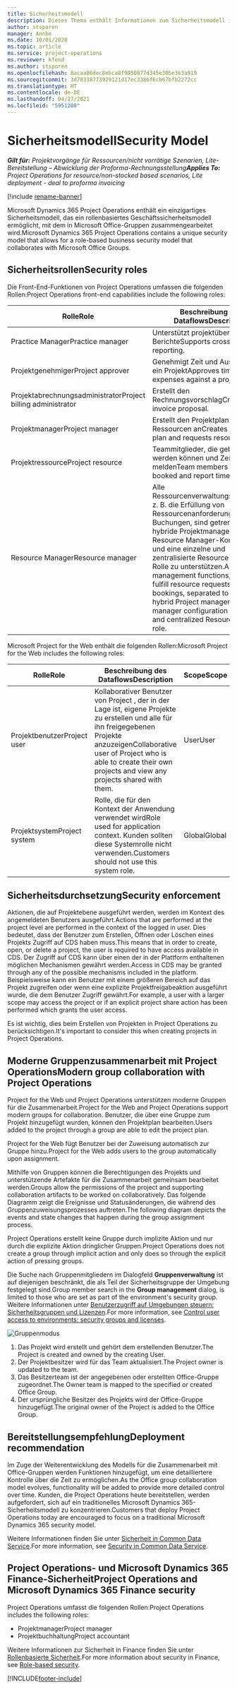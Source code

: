 ```yaml
---
title: Sicherheitsmodell
description: Dieses Thema enthält Informationen zum Sicherheitsmodell in Dynamics 365 Project Operations.
author: stsporen
manager: Annbe
ms.date: 10/01/2020
ms.topic: article
ms.service: project-operations
ms.reviewer: kfend
ms.author: stsporen
ms.openlocfilehash: 8acaa86dec8ebca8f9850877d345e30be3e3a919
ms.sourcegitcommit: 3d78338773929121d17ec3386f6cb67bfb2272cc
ms.translationtype: HT
ms.contentlocale: de-DE
ms.lasthandoff: 04/27/2021
ms.locfileid: "5951208"
---
```

# <a name="security-model"></a><span data-ttu-id="da81b-103">Sicherheitsmodell</span><span class="sxs-lookup"><span data-stu-id="da81b-103">Security Model</span></span>

<span data-ttu-id="da81b-104">_**Gilt für:** Projektvorgänge für Ressourcen/nicht vorrätige Szenarien, Lite-Bereitstellung – Abwicklung der Proforma-Rechnungsstellung_</span><span class="sxs-lookup"><span data-stu-id="da81b-104">_**Applies To:** Project Operations for resource/non-stocked based scenarios, Lite deployment - deal to proforma invoicing_</span></span>

[!include [rename-banner](~/includes/cc-data-platform-banner.md)]

<span data-ttu-id="da81b-105">Microsoft Dynamics 365 Project Operations enthält ein einzigartiges Sicherheitsmodell, das ein rollenbasiertes Geschäftssicherheitsmodell ermöglicht, mit dem in Microsoft Office-Gruppen zusammengearbeitet wird.</span><span class="sxs-lookup"><span data-stu-id="da81b-105">Microsoft Dynamics 365 Project Operations contains a unique security model that allows for a role-based business security model that collaborates with Microsoft Office Groups.</span></span> 


## <a name="security-roles"></a><span data-ttu-id="da81b-106">Sicherheitsrollen</span><span class="sxs-lookup"><span data-stu-id="da81b-106">Security roles</span></span>
<span data-ttu-id="da81b-107">Die Front-End-Funktionen von Project Operations umfassen die folgenden Rollen:</span><span class="sxs-lookup"><span data-stu-id="da81b-107">Project Operations front-end capabilities include the following roles:</span></span>

| <span data-ttu-id="da81b-108">Rolle</span><span class="sxs-lookup"><span data-stu-id="da81b-108">Role</span></span>                          | <span data-ttu-id="da81b-109">Beschreibung des Dataflows</span><span class="sxs-lookup"><span data-stu-id="da81b-109">Description</span></span>                                                                                                                                                                 | <span data-ttu-id="da81b-110">Scope</span><span class="sxs-lookup"><span data-stu-id="da81b-110">Scope</span></span> |
|-------------------------------|-----------------------------------------------------------------------------------------------------------------------------------------------------------------------------|------|
| <span data-ttu-id="da81b-111">Practice Manager</span><span class="sxs-lookup"><span data-stu-id="da81b-111">Practice manager</span></span>              | <span data-ttu-id="da81b-112">Unterstützt projektübergreifende Berichte</span><span class="sxs-lookup"><span data-stu-id="da81b-112">Supports cross-project reporting.</span></span>                                                                                                            | <span data-ttu-id="da81b-113">Geschäftseinheit</span><span class="sxs-lookup"><span data-stu-id="da81b-113">Business unit</span></span>              |
| <span data-ttu-id="da81b-114">Projektgenehmiger</span><span class="sxs-lookup"><span data-stu-id="da81b-114">Project approver</span></span>              | <span data-ttu-id="da81b-115">Genehmigt Zeit und Ausgaben für ein Projekt</span><span class="sxs-lookup"><span data-stu-id="da81b-115">Approves time and expenses against a project.</span></span>                                                                                                                              | <span data-ttu-id="da81b-116">Geschäftseinheit</span><span class="sxs-lookup"><span data-stu-id="da81b-116">Business unit</span></span> |
| <span data-ttu-id="da81b-117">Projektabrechnungsadministrator</span><span class="sxs-lookup"><span data-stu-id="da81b-117">Project billing administrator</span></span> | <span data-ttu-id="da81b-118">Erstellt den Rechnungsvorschlag</span><span class="sxs-lookup"><span data-stu-id="da81b-118">Creates the invoice proposal.</span></span>                                                                                                                                                 | <span data-ttu-id="da81b-119">Geschäftseinheit</span><span class="sxs-lookup"><span data-stu-id="da81b-119">Business unit</span></span> |
| <span data-ttu-id="da81b-120">Projektmanager</span><span class="sxs-lookup"><span data-stu-id="da81b-120">Project manager</span></span>               | <span data-ttu-id="da81b-121">Erstellt den Projektplan und fordert Ressourcen an</span><span class="sxs-lookup"><span data-stu-id="da81b-121">Creates the project plan and requests resources.</span></span>                                                                                                                              | <span data-ttu-id="da81b-122">Geschäftseinheit</span><span class="sxs-lookup"><span data-stu-id="da81b-122">Business unit</span></span> |
| <span data-ttu-id="da81b-123">Projektressource</span><span class="sxs-lookup"><span data-stu-id="da81b-123">Project resource</span></span>              | <span data-ttu-id="da81b-124">Teammitglieder, die gebucht werden können und Zeit melden</span><span class="sxs-lookup"><span data-stu-id="da81b-124">Team members who can be booked and report time.</span></span>                                                                                                          | <span data-ttu-id="da81b-125">Geschäftseinheit</span><span class="sxs-lookup"><span data-stu-id="da81b-125">Business unit</span></span>|
| <span data-ttu-id="da81b-126">Resource Manager</span><span class="sxs-lookup"><span data-stu-id="da81b-126">Resource manager</span></span>              | <span data-ttu-id="da81b-127">Alle Ressourcenverwaltungsfunktionen, z. B. die Erfüllung von Ressourcenanforderungen und Buchungen, sind getrennt, um eine hybride Projektmanager- und Resource Manager-Konfiguration und eine einzelne und zentralisierte Resource Manager-Rolle zu unterstützen.</span><span class="sxs-lookup"><span data-stu-id="da81b-127">All resource management functions, such as fulfill resource requests and bookings, separated to support a hybrid Project manager + Resource manager configuration and a single and centralized Resource manager role.</span></span> | <span data-ttu-id="da81b-128">Geschäftseinheit</span><span class="sxs-lookup"><span data-stu-id="da81b-128">Business unit</span></span> |


<span data-ttu-id="da81b-129">Microsoft Project for the Web enthält die folgenden Rollen:</span><span class="sxs-lookup"><span data-stu-id="da81b-129">Microsoft Project for the Web includes the following roles:</span></span>

| <span data-ttu-id="da81b-130">Rolle</span><span class="sxs-lookup"><span data-stu-id="da81b-130">Role</span></span>           | <span data-ttu-id="da81b-131">Beschreibung des Dataflows</span><span class="sxs-lookup"><span data-stu-id="da81b-131">Description</span></span>                                                                                                        | <span data-ttu-id="da81b-132">Scope</span><span class="sxs-lookup"><span data-stu-id="da81b-132">Scope</span></span>  |
|----------------|--------------------------------------------------------------------------------------------------------------------|--------|
| <span data-ttu-id="da81b-133">Projektbenutzer</span><span class="sxs-lookup"><span data-stu-id="da81b-133">Project user</span></span>   | <span data-ttu-id="da81b-134">Kollaborativer Benutzer von Project   , der in der Lage ist, eigene Projekte zu erstellen und alle für ihn freigegebenen Projekte anzuzeigen</span><span class="sxs-lookup"><span data-stu-id="da81b-134">Collaborative user of Project   who is able to create their own projects and view any projects shared with   them.</span></span> | <span data-ttu-id="da81b-135">User</span><span class="sxs-lookup"><span data-stu-id="da81b-135">User</span></span>   |
| <span data-ttu-id="da81b-136">Projektsystem</span><span class="sxs-lookup"><span data-stu-id="da81b-136">Project system</span></span> | <span data-ttu-id="da81b-137">Rolle, die für den Kontext der Anwendung   verwendet wird</span><span class="sxs-lookup"><span data-stu-id="da81b-137">Role used for application   context.</span></span> <span data-ttu-id="da81b-138">Kunden sollten diese Systemrolle nicht verwenden.</span><span class="sxs-lookup"><span data-stu-id="da81b-138">Customers should not use this system role.</span></span>                                    | <span data-ttu-id="da81b-139">Global</span><span class="sxs-lookup"><span data-stu-id="da81b-139">Global</span></span> |

## <a name="security-enforcement"></a><span data-ttu-id="da81b-140">Sicherheitsdurchsetzung</span><span class="sxs-lookup"><span data-stu-id="da81b-140">Security enforcement</span></span>
<span data-ttu-id="da81b-141">Aktionen, die auf Projektebene ausgeführt werden, werden im Kontext des angemeldeten Benutzers ausgeführt.</span><span class="sxs-lookup"><span data-stu-id="da81b-141">Actions that are performed at the project level are performed in the context of the logged in user.</span></span> <span data-ttu-id="da81b-142">Dies bedeutet, dass der Benutzer zum Erstellen, Öffnen oder Löschen eines Projekts Zugriff auf CDS haben muss.</span><span class="sxs-lookup"><span data-stu-id="da81b-142">This means that in order to create, open, or delete a project, the user is required to have access available in CDS.</span></span> <span data-ttu-id="da81b-143">Der Zugriff auf CDS kann über einen der in der Plattform enthaltenen möglichen Mechanismen gewährt werden.</span><span class="sxs-lookup"><span data-stu-id="da81b-143">Access in CDS may be granted through any of the possible mechanisms included in the platform.</span></span> <span data-ttu-id="da81b-144">Beispielsweise kann ein Benutzer mit einem größeren Bereich auf das Projekt zugreifen oder wenn eine explizite Projektfreigabeaktion ausgeführt wurde, die dem Benutzer Zugriff gewährt.</span><span class="sxs-lookup"><span data-stu-id="da81b-144">For example, a user with a larger scope may access the project or if an explicit project share action has been performed which grants the user access.</span></span>

<span data-ttu-id="da81b-145">Es ist wichtig, dies beim Erstellen von Projekten in Project Operations zu berücksichtigen.</span><span class="sxs-lookup"><span data-stu-id="da81b-145">It's important to consider this when creating projects in Project Operations.</span></span>

## <a name="modern-group-collaboration-with-project-operations"></a><span data-ttu-id="da81b-146">Moderne Gruppenzusammenarbeit mit Project Operations</span><span class="sxs-lookup"><span data-stu-id="da81b-146">Modern group collaboration with Project Operations</span></span>
<span data-ttu-id="da81b-147">Project for the Web und Project Operations unterstützen moderne Gruppen für die Zusammenarbeit.</span><span class="sxs-lookup"><span data-stu-id="da81b-147">Project for the Web and Project Operations support modern groups for collaboration.</span></span> <span data-ttu-id="da81b-148">Benutzer, die über eine Gruppe zum Projekt hinzugefügt wurden, können den Projektplan bearbeiten.</span><span class="sxs-lookup"><span data-stu-id="da81b-148">Users added to the project through a group are able to edit the project plan.</span></span>

<span data-ttu-id="da81b-149">Project for the Web fügt Benutzer bei der Zuweisung automatisch zur Gruppe hinzu.</span><span class="sxs-lookup"><span data-stu-id="da81b-149">Project for the Web adds users to the group automatically upon assignment.</span></span>

<span data-ttu-id="da81b-150">Mithilfe von Gruppen können die Berechtigungen des Projekts und unterstützende Artefakte für die Zusammenarbeit gemeinsam bearbeitet werden.</span><span class="sxs-lookup"><span data-stu-id="da81b-150">Groups allow the permissions of the project and supporting collaboration artifacts to be worked on collaboratively.</span></span> <span data-ttu-id="da81b-151">Das folgende Diagramm zeigt die Ereignisse und Statusänderungen, die während des Gruppenzuweisungsprozesses auftreten.</span><span class="sxs-lookup"><span data-stu-id="da81b-151">The following diagram depicts the events and state changes that happen during the group assignment process.</span></span>

<span data-ttu-id="da81b-152">Project Operations erstellt keine Gruppe durch implizite Aktion und nur durch die explizite Aktion dringlicher Gruppen.</span><span class="sxs-lookup"><span data-stu-id="da81b-152">Project Operations does not create a group through implicit action and only does so through the explicit action of pressing groups.</span></span>

<span data-ttu-id="da81b-153">Die Suche nach Gruppenmitgliedern im Dialogfeld **Gruppenverwaltung** ist auf diejenigen beschränkt, die als Teil der Sicherheitsgruppe der Umgebung festgelegt sind.</span><span class="sxs-lookup"><span data-stu-id="da81b-153">Group member search in the **Group management** dialog, is limited to those who are set as part of the environment's security group.</span></span> <span data-ttu-id="da81b-154">Weitere Informationen unter [Benutzerzugriff auf Umgebungen steuern: Sicherheitsgruppen und Lizenzen](/power-platform/admin/control-user-access).</span><span class="sxs-lookup"><span data-stu-id="da81b-154">For more information, see [Control user access to environments: security groups and licenses](/power-platform/admin/control-user-access).</span></span>

![Gruppenmodus](./media/groupsmode.png)

1. <span data-ttu-id="da81b-156">Das Projekt wird erstellt und gehört dem erstellenden Benutzer.</span><span class="sxs-lookup"><span data-stu-id="da81b-156">The Project is created and owned by the creating User.</span></span>
2. <span data-ttu-id="da81b-157">Der Projektbesitzer wird für das Team aktualisiert.</span><span class="sxs-lookup"><span data-stu-id="da81b-157">The Project owner is updated to the team.</span></span>
3. <span data-ttu-id="da81b-158">Das Besitzerteam ist der angegebenen oder erstellten Office-Gruppe zugeordnet.</span><span class="sxs-lookup"><span data-stu-id="da81b-158">The Owner team is mapped to the specified or created Office Group.</span></span>
4. <span data-ttu-id="da81b-159">Der ursprüngliche Besitzer des Projekts wird der Office-Gruppe hinzugefügt.</span><span class="sxs-lookup"><span data-stu-id="da81b-159">The original owner of the Project is added to the Office Group.</span></span>

## <a name="deployment-recommendation"></a><span data-ttu-id="da81b-160">Bereitstellungsempfehlung</span><span class="sxs-lookup"><span data-stu-id="da81b-160">Deployment recommendation</span></span>
<span data-ttu-id="da81b-161">Im Zuge der Weiterentwicklung des Modells für die Zusammenarbeit mit Office-Gruppen werden Funktionen hinzugefügt, um eine detailliertere Kontrolle über die Zeit zu ermöglichen.</span><span class="sxs-lookup"><span data-stu-id="da81b-161">As the Office group collaboration model evolves, functionality will be added to provide more detailed control over time.</span></span> <span data-ttu-id="da81b-162">Kunden, die Project Operations heute bereitstellen, werden aufgefordert, sich auf ein traditionelles Microsoft Dynamics 365-Sicherheitsmodell zu konzentrieren.</span><span class="sxs-lookup"><span data-stu-id="da81b-162">Customers that deploy Project Operations today are encouraged to focus on a traditional Microsoft Dynamics 365 security model.</span></span>

<span data-ttu-id="da81b-163">Weitere Informationen finden Sie unter [Sicherheit in Common Data Service](/power-platform/admin/wp-security).</span><span class="sxs-lookup"><span data-stu-id="da81b-163">For more information, see [Security in Common Data Service](/power-platform/admin/wp-security).</span></span>

## <a name="project-operations-and-microsoft-dynamics-365-finance-security"></a><span data-ttu-id="da81b-164">Project Operations- und Microsoft Dynamics 365 Finance-Sicherheit</span><span class="sxs-lookup"><span data-stu-id="da81b-164">Project Operations and Microsoft Dynamics 365 Finance security</span></span>
<span data-ttu-id="da81b-165">Project Operations umfasst die folgenden Rollen:</span><span class="sxs-lookup"><span data-stu-id="da81b-165">Project Operations includes the following roles:</span></span>

- <span data-ttu-id="da81b-166">Projektmanager</span><span class="sxs-lookup"><span data-stu-id="da81b-166">Project manager</span></span>
- <span data-ttu-id="da81b-167">Projektbuchhaltung</span><span class="sxs-lookup"><span data-stu-id="da81b-167">Project accountant</span></span>

<span data-ttu-id="da81b-168">Weitere Informationen zur Sicherheit in Finance finden Sie unter [Rollenbasierte Sicherheit](/dynamics365/fin-ops-core/dev-itpro/sysadmin/role-based-security).</span><span class="sxs-lookup"><span data-stu-id="da81b-168">For more information about security in Finance, see [Role-based security](/dynamics365/fin-ops-core/dev-itpro/sysadmin/role-based-security).</span></span>




[!INCLUDE[footer-include](../includes/footer-banner.md)]